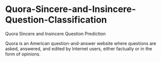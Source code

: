 # Quora-Sincere-and-Insincere-Question-Classification
Quora Sincere and Insincere Question Prediction

Quora is an American question-and-answer website where questions are asked, answered, and edited by Internet users, either factually or in the form of opinions.
